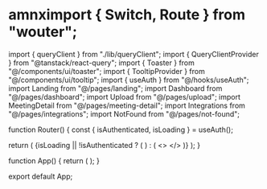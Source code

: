 # amnximport { Switch, Route } from "wouter";
import { queryClient } from "./lib/queryClient";
import { QueryClientProvider } from "@tanstack/react-query";
import { Toaster } from "@/components/ui/toaster";
import { TooltipProvider } from "@/components/ui/tooltip";
import { useAuth } from "@/hooks/useAuth";
import Landing from "@/pages/landing";
import Dashboard from "@/pages/dashboard";
import Upload from "@/pages/upload";
import MeetingDetail from "@/pages/meeting-detail";
import Integrations from "@/pages/integrations";
import NotFound from "@/pages/not-found";

function Router() {
  const { isAuthenticated, isLoading } = useAuth();

  return (
    <Switch>
      {isLoading || !isAuthenticated ? (
        <Route path="/" component={Landing} />
      ) : (
        <>
          <Route path="/" component={Dashboard} />
          <Route path="/upload" component={Upload} />
          <Route path="/meetings/:id" component={MeetingDetail} />
          <Route path="/integrations" component={Integrations} />
        </>
      )}
      <Route component={NotFound} />
    </Switch>
  );
}

function App() {
  return (
    <QueryClientProvider client={queryClient}>
      <TooltipProvider>
        <Toaster />
        <Router />
      </TooltipProvider>
    </QueryClientProvider>
  );
}

export default App;
